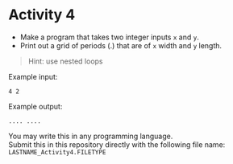 # Activity 4

- Make a program that takes two integer inputs `x` and `y`. <br>
- Print out a grid of periods (.) that are of `x` width and `y` length.

> Hint: use nested loops

Example input:
    <pre><code>4
               2
    </code></pre>
    
Example output:
    <pre><code>....
               ....
    </code></pre>

You may write this in any programming language. <br>
Submit this in this repository directly with the following file name: `LASTNAME_Activity4.FILETYPE` 
